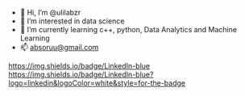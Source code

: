 - 👋 Hi, I’m @ulilabzr
- 👀 I’m interested in data science
- 🌱 I’m currently learning c++, python, Data Analytics and Machine Learning
- 📫 absoruu@gmail.com

https://img.shields.io/badge/LinkedIn-blue
https://img.shields.io/badge/LinkedIn-blue?logo=linkedin&logoColor=white&style=for-the-badge
<!---
ulilabzr/ulilabzr is a ✨ special ✨ repository because its `README.md` (this file) appears on your GitHub profile.
You can click the Preview link to take a look at your changes.
--->
